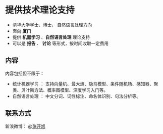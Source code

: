<meta http-equiv="Content-Type" content="text/html; charset=utf-8">

<link href="http://jasonm23.github.com/markdown-css-themes/foghorn.css" rel="stylesheet"></link>

<title></title>

提供技术理论支持
===================

* 清华大学学士、博士， 自然语言处理方向
* 面向 **厦门** 
* 提供 **机器学习** 、**自然语言处理** 理论支持
* 可以是 **报告** 、 **讨论** 等形式，按时间收取一定费用


内容
------------

内容包括但不限于：

* 统计机器学习 ： 支持向量机、最大熵、隐马模型、条件随机场、感知器、聚类、贝叶斯方法、概率图模型、深度学习入门等。
* 自然语言处理 ： 中文分词、词性标注、命名体识别、句法分析等。

联系方式
------------

新浪微博： [@张开旭](http://weibo.com/zhangkaixu)
